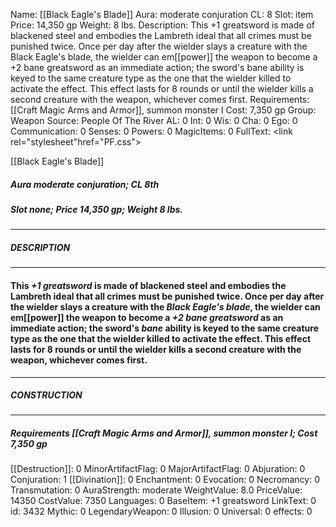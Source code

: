 Name: [[Black Eagle's Blade]]
Aura: moderate conjuration
CL: 8
Slot: item
Price: 14,350 gp
Weight: 8 lbs.
Description: This +1 greatsword is made of blackened steel and embodies the Lambreth ideal that all crimes must be punished twice. Once per day after the wielder slays a creature with the Black Eagle's blade, the wielder can em[[power]] the weapon to become a +2 bane greatsword as an immediate action; the sword's bane ability is keyed to the same creature type as the one that the wielder killed to activate the effect. This effect lasts for 8 rounds or until the wielder kills a second creature with the weapon, whichever comes first.
Requirements: [[Craft Magic Arms and Armor]], summon monster I
Cost: 7,350 gp
Group: Weapon
Source: People Of The River
AL: 0
Int: 0
Wis: 0
Cha: 0
Ego: 0
Communication: 0
Senses: 0
Powers: 0
MagicItems: 0
FullText: <link rel="stylesheet"href="PF.css"><div class="heading"><p class="alignleft">[[Black Eagle's Blade]]</p><div style="clear: both;"></div></div><div><h5><b>Aura </b>moderate conjuration; <b>CL </b>8th</h5><h5><b>Slot </b>none; <b>Price </b>14,350 gp; <b>Weight </b>8 lbs.</h5></div><hr/><div><h5><b>DESCRIPTION</b></h5></div><hr/><div><h4><p>This <i>+1 greatsword</i> is made of blackened steel and embodies the Lambreth ideal that all crimes must be punished twice. Once per day after the wielder slays a creature with the <i>Black Eagle's blade</i>, the wielder can em[[power]] the weapon to become a <i>+2 <i>bane</i> greatsword</i> as an immediate action; the sword's <i>bane</i> ability is keyed to the same creature type as the one that the wielder killed to activate the effect. This effect lasts for 8 rounds or until the wielder kills a second creature with the weapon, whichever comes first.</p></h4></div><hr/><div><h5><b>CONSTRUCTION</b></h5></div><hr/><div><h5><b>Requirements </b>[[Craft Magic Arms and Armor]], <i>summon monster I</i>; <b>Cost </b>7,350 gp</h5></div>
[[Destruction]]: 0
MinorArtifactFlag: 0
MajorArtifactFlag: 0
Abjuration: 0
Conjuration: 1
[[Divination]]: 0
Enchantment: 0
Evocation: 0
Necromancy: 0
Transmutation: 0
AuraStrength: moderate
WeightValue: 8.0
PriceValue: 14350
CostValue: 7350
Languages: 0
BaseItem: +1 greatsword
LinkText: 0
id: 3432
Mythic: 0
LegendaryWeapon: 0
Illusion: 0
Universal: 0
effects: 0
